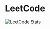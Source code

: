 # LeetCode
![LeetCode Stats](https://leetcard.jacoblin.cool/mo2men5aled?theme=dark&font=Urbanist&ext=heatmap)
